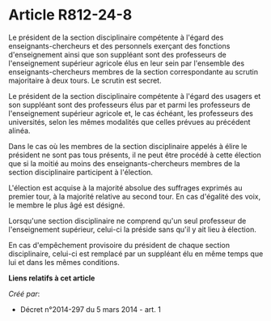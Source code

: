 # Article R812-24-8

Le président de la section disciplinaire compétente à l'égard des enseignants-chercheurs et des personnels exerçant des
fonctions d'enseignement ainsi que son suppléant sont des professeurs de l'enseignement supérieur agricole élus en leur sein
par l'ensemble des enseignants-chercheurs membres de la section correspondante au scrutin majoritaire à deux tours. Le
scrutin est secret.

Le président de la section disciplinaire compétente à l'égard des usagers et son suppléant sont des professeurs élus par et
parmi les professeurs de l'enseignement supérieur agricole et, le cas échéant, les professeurs des universités, selon les
mêmes modalités que celles prévues au précédent alinéa.

Dans le cas où les membres de la section disciplinaire appelés à élire le président ne sont pas tous présents, il ne peut
être procédé à cette élection que si la moitié au moins des enseignants-chercheurs membres de la section disciplinaire
participent à l'élection.

L'élection est acquise à la majorité absolue des suffrages exprimés au premier tour, à la majorité relative au second tour.
En cas d'égalité des voix, le membre le plus âgé est désigné.

Lorsqu'une section disciplinaire ne comprend qu'un seul professeur de l'enseignement supérieur, celui-ci la préside sans
qu'il y ait lieu à élection.

En cas d'empêchement provisoire du président de chaque section disciplinaire, celui-ci est remplacé par un suppléant élu en
même temps que lui et dans les mêmes conditions.

**Liens relatifs à cet article**

_Créé par_:

  - Décret n°2014-297 du 5 mars 2014 - art. 1
